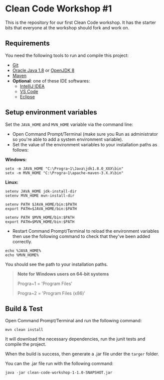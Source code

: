 # Clean Code Workshop #1
This is the repository for our first Clean Code workshop. It has the starter bits that everyone at the workshop should fork and work on.

## Requirements
You need the following tools to run and compile this project:
- [Git](https://git-scm.com/)
- [Oracle Java 1.8](https://www.oracle.com/technetwork/java/javase/downloads/jdk8-downloads-2133151.html) or [OpenJDK 8](https://jdk.java.net/)
- [Maven](https://maven.apache.org/)
- **Optional**: one of these IDE softwares:
  - [IntelliJ IDEA](https://www.jetbrains.com/idea/)
  - [VS Code](https://code.visualstudio.com)
  - [Eclipse](https://www.eclipse.org/)

## Setup environment variables
Set the `JAVA_HOME` and `MVN_HOME` variable via the command line:

- Open Command Prompt/Terminal (make sure you Run as administrator so you're able to add a system environment variable).
- Set the value of the environment variables to your installation paths as follows:

**Windows:**
```
setx -m JAVA_HOME "C:\Progra~1\Java\jdk1.8.0_XXX\bin"
setx -m MVN_HOME "C:\Progra~1\apache-maven-3.X.X\bin"
```
**Linux:**
```
setenv JAVA_HOME jdk-install-dir
setenv MVN_HOME mvn-install-dir

setenv PATH $JAVA_HOME/bin:$PATH
export PATH=$JAVA_HOME/bin:$PATH

setenv PATH $MVN_HOME/bin:$PATH
export PATH=$MVN_HOME/bin:$PATH
```

- Restart Command Prompt/Terminal to reload the environment variables then use the following command to check that they've been added correctly. 

```
echo %JAVA_HOME%
echo %MVN_HOME%
```

You should see the path to your installation paths.

> **Note for Windows users on 64-bit systems**
>
> Progra~1 = 'Program Files'
>
> Progra~2 = 'Program Files (x86)'

## Build & Test
Open Command Prompt/Terminal and run the following command:

```
mvn clean install
```

It will download the necessary dependencies, run the junit tests and compile the project.

When the build is success, then generate a .jar file under the `targer` folder.

You can the .jar file run with the following command:

```
java -jar clean-code-workshop-1-1.0-SNAPSHOT.jar
```
